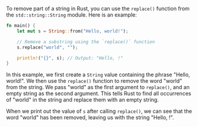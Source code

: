 To remove part of a string in Rust, you can use the `replace()` function from the `std::string::String` module. Here is an example:

```rust
fn main() {
    let mut s = String::from("Hello, world!");

    // Remove a substring using the `replace()` function
    s.replace("world", "");

    println!("{}", s); // Output: "Hello, !"
}
```

In this example, we first create a `String` value containing the phrase "Hello, world!". We then use the `replace()` function to remove the word "world" from the string. We pass "world" as the first argument to `replace()`, and an empty string as the second argument. This tells Rust to find all occurrences of "world" in the string and replace them with an empty string.

When we print out the value of `s` after calling `replace()`, we can see that the word "world" has been removed, leaving us with the string "Hello, !".